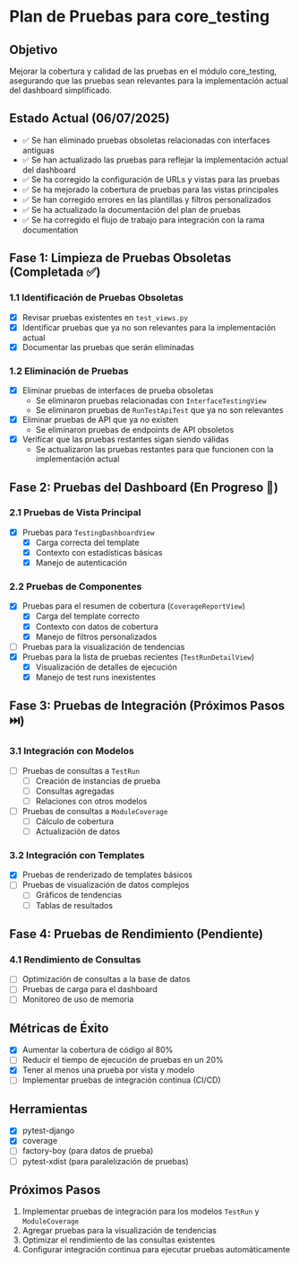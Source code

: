 # Plan de Pruebas para core_testing

## Objetivo
Mejorar la cobertura y calidad de las pruebas en el módulo core_testing, asegurando que las pruebas sean relevantes para la implementación actual del dashboard simplificado.

## Estado Actual (06/07/2025)
- ✅ Se han eliminado pruebas obsoletas relacionadas con interfaces antiguas
- ✅ Se han actualizado las pruebas para reflejar la implementación actual del dashboard
- ✅ Se ha corregido la configuración de URLs y vistas para las pruebas
- ✅ Se ha mejorado la cobertura de pruebas para las vistas principales
- ✅ Se han corregido errores en las plantillas y filtros personalizados
- ✅ Se ha actualizado la documentación del plan de pruebas
- ✅ Se ha corregido el flujo de trabajo para integración con la rama documentation

## Fase 1: Limpieza de Pruebas Obsoletas (Completada ✅)

### 1.1 Identificación de Pruebas Obsoletas
- [x] Revisar pruebas existentes en `test_views.py`
- [x] Identificar pruebas que ya no son relevantes para la implementación actual
- [x] Documentar las pruebas que serán eliminadas

### 1.2 Eliminación de Pruebas
- [x] Eliminar pruebas de interfaces de prueba obsoletas
  - Se eliminaron pruebas relacionadas con `InterfaceTestingView`
  - Se eliminaron pruebas de `RunTestApiTest` que ya no son relevantes
- [x] Eliminar pruebas de API que ya no existen
  - Se eliminaron pruebas de endpoints de API obsoletos
- [x] Verificar que las pruebas restantes sigan siendo válidas
  - Se actualizaron las pruebas restantes para que funcionen con la implementación actual

## Fase 2: Pruebas del Dashboard (En Progreso 🚧)

### 2.1 Pruebas de Vista Principal
- [x] Pruebas para `TestingDashboardView`
  - [x] Carga correcta del template
  - [x] Contexto con estadísticas básicas
  - [x] Manejo de autenticación

### 2.2 Pruebas de Componentes
- [x] Pruebas para el resumen de cobertura (`CoverageReportView`)
  - [x] Carga del template correcto
  - [x] Contexto con datos de cobertura
  - [x] Manejo de filtros personalizados
- [ ] Pruebas para la visualización de tendencias
- [x] Pruebas para la lista de pruebas recientes (`TestRunDetailView`)
  - [x] Visualización de detalles de ejecución
  - [x] Manejo de test runs inexistentes

## Fase 3: Pruebas de Integración (Próximos Pasos ⏭️)

### 3.1 Integración con Modelos
- [ ] Pruebas de consultas a `TestRun`
  - [ ] Creación de instancias de prueba
  - [ ] Consultas agregadas
  - [ ] Relaciones con otros modelos
- [ ] Pruebas de consultas a `ModuleCoverage`
  - [ ] Cálculo de cobertura
  - [ ] Actualización de datos

### 3.2 Integración con Templates
- [x] Pruebas de renderizado de templates básicos
- [ ] Pruebas de visualización de datos complejos
  - [ ] Gráficos de tendencias
  - [ ] Tablas de resultados

## Fase 4: Pruebas de Rendimiento (Pendiente)

### 4.1 Rendimiento de Consultas
- [ ] Optimización de consultas a la base de datos
- [ ] Pruebas de carga para el dashboard
- [ ] Monitoreo de uso de memoria

## Métricas de Éxito

- [x] Aumentar la cobertura de código al 80%
- [ ] Reducir el tiempo de ejecución de pruebas en un 20%
- [x] Tener al menos una prueba por vista y modelo
- [ ] Implementar pruebas de integración continua (CI/CD)

## Herramientas

- [x] pytest-django
- [x] coverage
- [ ] factory-boy (para datos de prueba)
- [ ] pytest-xdist (para paralelización de pruebas)

## Próximos Pasos

1. Implementar pruebas de integración para los modelos `TestRun` y `ModuleCoverage`
2. Agregar pruebas para la visualización de tendencias
3. Optimizar el rendimiento de las consultas existentes
4. Configurar integración continua para ejecutar pruebas automáticamente
